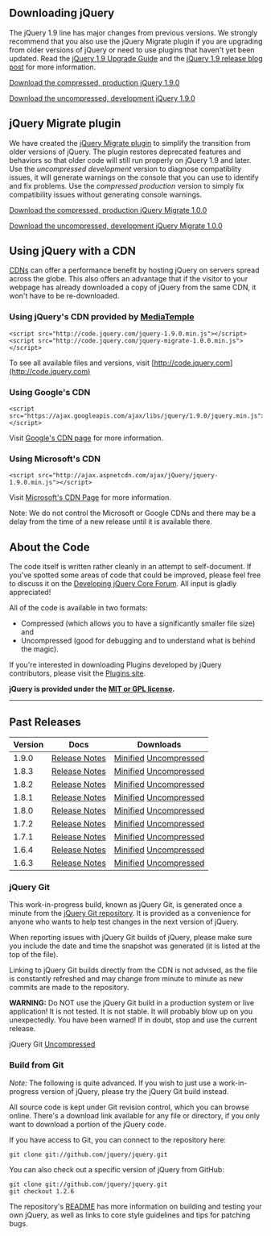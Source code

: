 <script>
{
  "title": "Download jQuery",
  "pageTemplate": "page-contentfull.php",
  "customFields": [
    { "key": "hide_title", "value": 1 }
  ]
}
</script>

## Downloading jQuery

The jQuery 1.9 line has major changes from previous versions. We strongly
recommend that you also use the jQuery Migrate plugin if you are upgrading from
older versions of jQuery or need to use plugins that haven't yet been updated.
Read the [jQuery 1.9 Upgrade Guide](http://jquery.com/upgrade-guide/1.9/)
and the [jQuery 1.9 release blog post](http://blog.jquery.com/2013/01/15/jquery-1-9-final-jquery-2-0-beta-migrate-final-released/)
for more information.

[Download the compressed, production jQuery 1.9.0](http://code.jquery.com/jquery.min.js)

[Download the uncompressed, development jQuery 1.9.0](http://code.jquery.com/jquery.js)

## jQuery Migrate plugin

We have created the [jQuery Migrate plugin](http://github.com/jquery/jquery-migrate/) 
to simplify the transition from older versions of jQuery.
The plugin restores deprecated features and behaviors so that older code will
still run properly on jQuery 1.9 and later.
Use the _uncompressed development_ version to diagnose compatiblity issues, 
it will generate warnings on the console that you can use to identify
and fix problems.
Use the _compressed production_ version to simply fix compatibility issues
without generating console warnings.

[Download the compressed, production jQuery Migrate 1.0.0](http://code.jquery.com/jquery-migrate-1.0.0.min.js)

[Download the uncompressed, development jQuery Migrate 1.0.0](http://code.jquery.com/jquery-migrate-1.0.0.js)

## Using jQuery with a CDN

[CDNs](http://en.wikipedia.org/wiki/Content_delivery_network) can offer a performance benefit by hosting jQuery on servers spread across the globe. This also offers an advantage that
if the visitor to your webpage has already downloaded a copy of jQuery from the same CDN, it won't have to be re-downloaded. 

### Using jQuery's CDN provided by [MediaTemple](http://mediatemple.net)

```
<script src="http://code.jquery.com/jquery-1.9.0.min.js"></script>
<script src="http://code.jquery.com/jquery-migrate-1.0.0.min.js"></script>
```

To see all available files and versions, visit [http://code.jquery.com](http://code.jquery.com)

### Using Google's CDN

```
<script src="https://ajax.googleapis.com/ajax/libs/jquery/1.9.0/jquery.min.js"></script>
```

Visit [Google's CDN page](http://code.google.com/apis/ajaxlibs/documentation/index.html#jquery) for more information.

### Using Microsoft's CDN

```
<script src="http://ajax.aspnetcdn.com/ajax/jQuery/jquery-1.9.0.min.js"></script>
```

Visit [Microsoft's CDN Page](http://www.asp.net/ajaxlibrary/cdn.ashx) for more information.

Note: We do not control the Microsoft or Google CDNs and there may be a delay from the time of a new release until it is available there.

## About the Code

The code itself is written rather cleanly in an attempt to self-document. If you've spotted some areas of code that could be improved, please feel free to discuss it on the [Developing jQuery Core Forum](https://forum.jquery.com/developing-jquery-core). All input is gladly appreciated!

All of the code is available in two formats:

* Compressed (which allows you to have a significantly smaller file size) and</li>
* Uncompressed (good for debugging and to understand what is behind the magic).</li>
      
If you're interested in downloading Plugins developed by jQuery contributors, please visit the <a href="http://plugins.jquery.com/">Plugins site</a>.

**jQuery is provided under the <a href="http://jquery.org/license">MIT or GPL license</a>.**

***

## Past Releases

<table>
        <thead><tr><th>Version</th><th>Docs</th><th>Downloads</th></tr></thead>
        <tbody>
                <tr><td>1.9.0</td><td><a href="http://blog.jquery.com/2013/01/15/jquery-1-9-final-jquery-2-0-beta-migrate-final-released/">Release Notes</a></td><td><a href="http://code.jquery.com/jquery-1.9.0.min.js">Minified</a> <a href="http://code.jquery.com/jquery-1.9.0.js">Uncompressed</a></td></tr>
                <tr><td>1.8.3</td><td><a href="http://blog.jquery.com/2012/11/13/jquery-1-8-3-released/">Release Notes</a></td><td><a href="http://code.jquery.com/jquery-1.8.3.min.js">Minified</a> <a href="http://code.jquery.com/jquery-1.8.3.js">Uncompressed</a></td></tr>
                <tr><td>1.8.2</td><td><a href="http://blog.jquery.com/2012/09/20/jquery-1-8-2-released/">Release Notes</a></td><td><a href="http://code.jquery.com/jquery-1.8.2.min.js">Minified</a> <a href="http://code.jquery.com/jquery-1.8.2.js">Uncompressed</a></td></tr>
                <tr><td>1.8.1</td><td><a href="http://blog.jquery.com/2012/08/30/jquery-1-8-1-released/">Release Notes</a></td><td><a href="http://code.jquery.com/jquery-1.8.1.min.js">Minified</a> <a href="http://code.jquery.com/jquery-1.8.1.js">Uncompressed</a></td></tr>
                <tr><td>1.8.0</td><td><a href="http://blog.jquery.com/2012/08/09/jquery-1-8-released/">Release Notes</a></td><td><a href="http://code.jquery.com/jquery-1.8.0.min.js">Minified</a> <a href="http://code.jquery.com/jquery-1.8.0.js">Uncompressed</a></td></tr>
                <tr><td>1.7.2</td><td><a href="http://blog.jquery.com/2012/03/21/jquery-1-7-2-released/">Release Notes</a></td><td><a href="http://code.jquery.com/jquery-1.7.2.min.js">Minified</a> <a href="http://code.jquery.com/jquery-1.7.2.js">Uncompressed</a></td></tr>
                <tr><td>1.7.1</td><td><a href="http://blog.jquery.com/2011/11/21/jquery-1-7-1-released/">Release Notes</a></td><td><a href="http://code.jquery.com/jquery-1.7.1.min.js">Minified</a> <a href="http://code.jquery.com/jquery-1.7.1.js">Uncompressed</a></td></tr>
                <tr><td>1.6.4</td><td><a href="http://blog.jquery.com/2011/09/12/jquery-1-6-4-released/">Release Notes</a></td><td><a href="http://code.jquery.com/jquery-1.6.4.min.js">Minified</a> <a href="http://code.jquery.com/jquery-1.6.4.js">Uncompressed</a></td></tr>
                <tr><td>1.6.3</td><td><a href="http://blog.jquery.com/2011/09/01/jquery-1-6-3-released/">Release Notes</a></td><td><a href="http://code.jquery.com/jquery-1.6.3.min.js">Minified</a> <a href="http://code.jquery.com/jquery-1.6.3.js">Uncompressed</a></td></tr>
        </tbody>
</table>

### jQuery Git

This work-in-progress build, known as jQuery Git, is generated once a minute from the <a href="http://github.com/jquery/jquery">jQuery Git repository</a>. It is provided as a convenience for anyone who wants to help test changes in the next version of jQuery.

When reporting issues with jQuery Git builds of jQuery, please make sure you include the date and time the snapshot was generated (it is listed at the top of the file).

Linking to jQuery Git builds directly from the CDN is not advised, as the file is constantly refreshed and may change from minute to minute as new commits are made to the repository.

<strong>WARNING:</strong> Do NOT use the jQuery Git build in a production system or live application! It is not tested. It is not stable. It will probably blow up on you unexpectedly. You have been warned! If in doubt, stop and use the current release.

jQuery Git <a href="http://code.jquery.com/jquery-git.js">Uncompressed</a>

### Build from Git
*Note:* The following is quite advanced. If you wish to just use a work-in-progress version of jQuery, please try the jQuery Git build instead.

All source code is kept under Git revision control, which you can browse online. There's a download link available for any file or directory, if you only want to download a portion of the jQuery code.

If you have access to Git, you can connect to the repository here:

```shell
git clone git://github.com/jquery/jquery.git
```

You can also check out a specific version of jQuery from GitHub:

```shell
git clone git://github.com/jquery/jquery.git
git checkout 1.2.6
```

The repository's <a href="https://github.com/jquery/jquery/blob/master/README.md">README</a> has more information on building and testing your own jQuery, as well as links to core style guidelines and tips for patching bugs.
